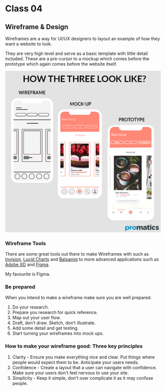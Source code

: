 # Class 04

## Wireframe & Design

Wireframes are a way for UI/UX designers to layout an example of how they want a website to look. 

They are very high level and serve as a basic template with little detail included. These are a pre-cursor to a mockup which comes before the prototype which again comes before the website itself.

![Wireframe to Mockup to Prototype](wireframe.gif)

### Wireframe Tools

There are some great tools out there to make Wireframes with such as [Invision](https://www.invisionapp.com/), [Lucid Charts](https://www.lucidchart.com/pages/) and [Balsamiq](https://balsamiq.com/) to more advanced applications such as [Adobe XD](https://www.adobe.com/uk/products/xd.html) and [Figma](https://www.figma.com/).

My favourite is Figma.

### Be prepared

When you intend to make a wireframe make sure you are well prepared.

1. Do your research.
2. Prepare you research for quick reference.
3. Map out your user flow.
4. Draft, don’t draw. Sketch, don’t illustrate.
5. Add some detail and get testing.
6. Start turning your wireframes into mock ups.

### How to make your wireframe good: Three key principles

1. Clarity - Ensure you make everything nice and clear. Put things where people would expect them to be. Anticipate your users needs.
2. Confidence - Create a layout that a user can navigate with confidence. Make sure your users don't feel nervous to use your site.
3. Simplicity - Keep it simple, don't over complicate it as it may confuse people.